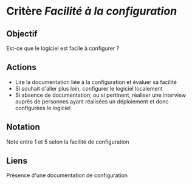 # Critère *Facilité à la configuration*

## Objectif
Est-ce que le logiciel est facile à configurer ? 

## Actions
- Lire la documentation liée à la configuration et évaluer sa facilité
- Si souhait d'aller plus loin, configurer le logiciel localement
- Si absence de documentation, ou si pertinent, réaliser une interview auprès de personnes ayant réalisées un déploiement et donc configurées le logiciel  
      
## Notation
Note entre 1 et 5 selon la facilité de configuration

## Liens
Présence d'une documentation de configuration
